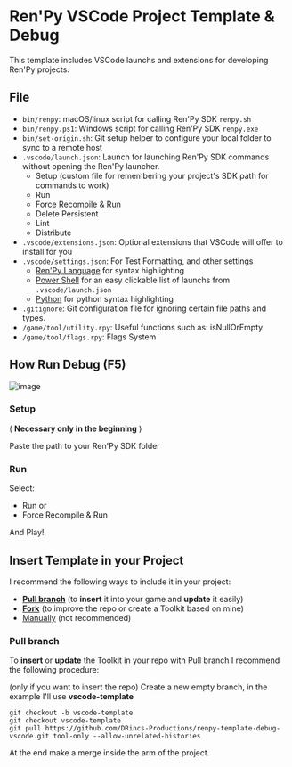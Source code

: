 # Ren'Py VSCode Project Template & Debug

This template includes VSCode launchs and extensions for developing Ren'Py projects.

## File

- `bin/renpy`: macOS/linux script for calling Ren'Py SDK `renpy.sh`
- `bin/renpy.ps1`: Windows script for calling Ren'Py SDK `renpy.exe`
- `bin/set-origin.sh`: Git setup helper to configure your local folder to sync to a remote host
- `.vscode/launch.json`: Launch for launching Ren'Py SDK commands without opening the Ren'Py launcher.
  - Setup (custom file for remembering your project's SDK path for commands to work)
  - Run
  - Force Recompile & Run
  - Delete Persistent
  - Lint
  - Distribute
- `.vscode/extensions.json`: Optional extensions that VSCode will offer to install for you
- `.vscode/settings.json`: For Test Formatting, and other settings
  - [Ren'Py Language](https://marketplace.visualstudio.com/items?itemName=LuqueDaniel.languague-renpy) for syntax highlighting
  - [Power Shell](https://marketplace.visualstudio.com/items?itemName=ms-vscode.PowerShell) for an easy clickable list of launchs from `.vscode/launch.json`
  - [Python](https://marketplace.visualstudio.com/items?itemName=spmeesseman.vscode-taskexplorer) for python syntax highlighting
- `.gitignore`: Git configuration file for ignoring certain file paths and types.
- `/game/tool/utility.rpy`: Useful functions such as: isNullOrEmpty 
- `/game/tool/flags.rpy`: Flags System

## How Run Debug (F5)

![image](https://user-images.githubusercontent.com/67595890/179401467-c8abbc9b-8970-4bad-af86-2b5b31c173a4.png)


### Setup

( **Necessary only in the beginning** )

Paste the path to your Ren'Py SDK folder

### Run

Select:

- Run or
- Force Recompile & Run

And Play!

## Insert Template in your Project

I recommend the following ways to include it in your project:

- [**Pull branch**](#pull-branch) (to **insert** it into your game and **update** it easily)
- [**Fork**](https://docs.github.com/en/get-started/quickstart/fork-a-repo) (to improve the repo or create a Toolkit based on mine)
- [Manually](https://github.com/DRincs-Productions/renpy-template-debug-vscode/releases) (not recommended)

### Pull branch

To **insert** or **update** the Toolkit in your repo with Pull branch I recommend the following procedure:

(only if you want to insert the repo) Create a new empty branch, in the example I'll use **vscode-template**

```shell
git checkout -b vscode-template
git checkout vscode-template
git pull https://github.com/DRincs-Productions/renpy-template-debug-vscode.git tool-only --allow-unrelated-histories

```

At the end make a merge inside the arm of the project.
